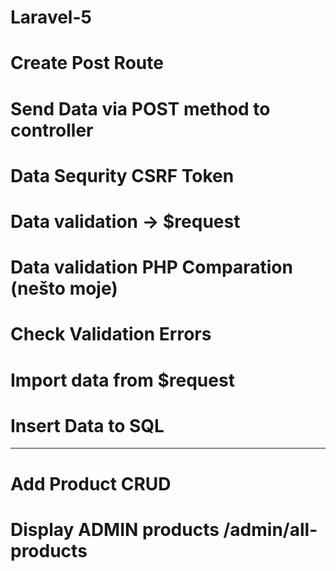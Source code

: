 # Laravel-5
# Create Post Route
# Send Data via POST method to controller 
# Data Sequrity CSRF Token
# Data validation -> $request
# Data validation PHP Comparation (nešto moje)
# Check Validation Errors
# Import data from $request
# Insert Data to SQL 

-------------------------------

# Add Product CRUD 
# Display ADMIN products /admin/all-products






